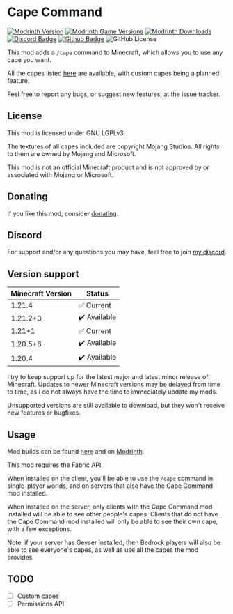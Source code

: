 # Cape Command

[![Modrinth Version](https://img.shields.io/modrinth/v/Ck0I4Uep?logo=modrinth&color=008800)](https://modrinth.com/mod/cape-command)
[![Modrinth Game Versions](https://img.shields.io/modrinth/game-versions/Ck0I4Uep?logo=modrinth&color=008800)](https://modrinth.com/mod/cape-command)
[![Modrinth Downloads](https://img.shields.io/modrinth/dt/Ck0I4Uep?logo=modrinth&color=008800)](https://modrinth.com/mod/cape-command)
[![Discord Badge](https://img.shields.io/badge/chat-discord-%235865f2)](https://discord.gg/CNNkyWRkqm)
[![Github Badge](https://img.shields.io/badge/github-capecommand-white?logo=github)](https://github.com/eclipseisoffline/capecommand)
![GitHub License](https://img.shields.io/github/license/eclipseisoffline/capecommand)

This mod adds a `/cape` command to Minecraft, which allows you to use any cape you want.

All the capes listed [here](https://minecraft.wiki/w/Cape) are available, with custom capes being
a planned feature.

Feel free to report any bugs, or suggest new features, at the issue tracker.

## License

This mod is licensed under GNU LGPLv3.

The textures of all capes included are copyright Mojang Studios. All rights to them
are owned by Mojang and Microsoft.

This mod is not an official Minecraft product and is not approved by or associated with Mojang or Microsoft.

## Donating

If you like this mod, consider [donating](https://buymeacoffee.com/eclipseisoffline).

## Discord

For support and/or any questions you may have, feel free to join [my discord](https://discord.gg/CNNkyWRkqm).

## Version support

| Minecraft Version | Status       |
|-------------------|--------------|
| 1.21.4            | ✅ Current    |
| 1.21.2+3          | ✔️ Available |
| 1.21+1            | ✅ Current    |
| 1.20.5+6          | ✔️ Available |
| 1.20.4            | ✔️ Available |

I try to keep support up for the latest major and latest minor release of Minecraft. Updates to newer Minecraft
versions may be delayed from time to time, as I do not always have the time to immediately update my mods.

Unsupported versions are still available to download, but they won't receive new features or bugfixes.

## Usage

Mod builds can be found [here](https://github.com/eclipseisoffline/capecommand/packages/2064482) and on [Modrinth](https://modrinth.com/mod/cape-command).

This mod requires the Fabric API.

When installed on the client, you'll be able to use the `/cape` command in single-player worlds,
and on servers that also have the Cape Command mod installed.

When installed on the server, only clients with the Cape Command mod installed will be able to see
other people's capes. Clients that do not have the Cape Command mod installed will only be able to
see their own cape, with a few exceptions.

Note: if your server has Geyser installed, then Bedrock players will also be able to see everyone's capes, as well as use all the capes the mod provides.

## TODO

- [ ] Custom capes
- [ ] Permissions API
